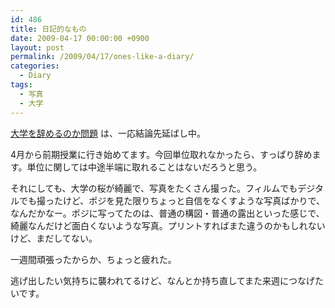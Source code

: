 ```yaml
---
id: 486
title: 日記的なもの
date: 2009-04-17 00:00:00 +0900
layout: post
permalink: /2009/04/17/ones-like-a-diary/
categories:
  - Diary
tags:
  - 写真
  - 大学
---
```

[大学を辞めるのか問題](http://monta.ampomtan.com/archives/638) は、一応結論先延ばし中。
  
4月から前期授業に行き始めてます。今回単位取れなかったら、すっぱり辞めます。単位に関しては中途半端に取れることはないだろうと思う。

それにしても、大学の桜が綺麗で、写真をたくさん撮った。フィルムでもデジタルでも撮ったけど、ポジを見た限りちょっと自信をなくすような写真ばかりで、なんだかなー。ポジに写ってたのは、普通の構図・普通の露出といった感じで、綺麗なんだけど面白くないような写真。プリントすればまた違うのかもしれないけど、まだしてない。

一週間頑張ったからか、ちょっと疲れた。
  
逃げ出したい気持ちに襲われてるけど、なんとか持ち直してまた来週につなげたいです。
